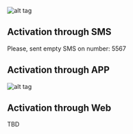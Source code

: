 ![alt tag](https://www.chargepoint.com/img/rfid.png)


## Activation through SMS

Please, sent empty SMS on number: 5567

## Activation through APP

![alt tag](https://lh3.googleusercontent.com/JSrIuT1_oLrWhMDK51T5Vy4Hd2M7yRviQOPG9ygtXe7yiaE1MDt1Vwm_VApqkQiZR56U=h310)

## Activation through Web

TBD